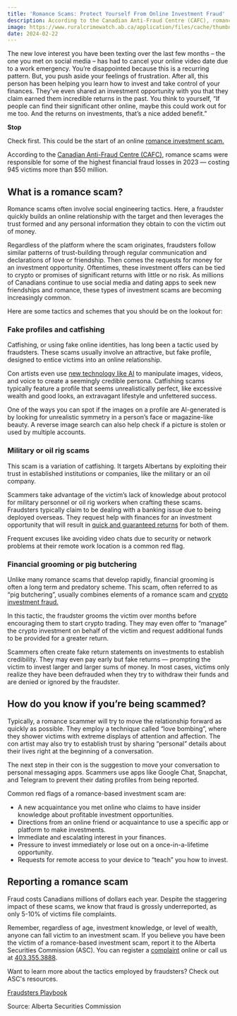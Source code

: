 ```yaml
---
title: 'Romance Scams: Protect Yourself From Online Investment Fraud'
description: According to the Canadian Anti-Fraud Centre (CAFC), romance scams cost 945 victims more than $50 million in 2023.
image: https://www.ruralcrimewatch.ab.ca/application/files/cache/thumbnails/7e40904859c5b289206ab39d8bd5bcf7.jpg
date: 2024-02-22
---
```


The new love interest you have been texting over the last few months – the one you met on social media – has had to cancel your online video date due to a work emergency. You’re disappointed because this is a recurring pattern. But, you push aside your feelings of frustration. After all, this person has been helping you learn how to invest and take control of your finances. They’ve even shared an investment opportunity with you that they claim earned them incredible returns in the past. You think to yourself, “If people can find their significant other online, maybe this could work out for me too. And the returns on investments, that’s a nice added benefit.”

**Stop**

Check first. This could be the start of an online [romance investment scam.](https://checkfirst.ca/2023/02/06/keeping-romance-scams-and-investment-fraud-out-of-your-online-social-and-dating-life/)

According to the [Canadian Anti-Fraud Centre (CAFC)](https://antifraudcentre-centreantifraude.ca/index-eng.htm), romance scams were responsible for some of the highest financial fraud losses in 2023 — costing 945 victims more than $50 million.

## What is a romance scam?

Romance scams often involve social engineering tactics. Here, a fraudster quickly builds an online relationship with the target and then leverages the trust formed and any personal information they obtain to con the victim out of money. 

Regardless of the platform where the scam originates, fraudsters follow similar patterns of trust-building through regular communication and declarations of love or friendship. Then comes the requests for money for an investment opportunity. Oftentimes, these investment offers can be tied to crypto or promises of significant returns with little or no risk. 
As millions of Canadians continue to use social media and dating apps to seek new friendships and romance, these types of investment scams are becoming increasingly common.

Here are some tactics and schemes that you should be on the lookout for:

### Fake profiles and catfishing

Catfishing, or using fake online identities, has long been a tactic used by fraudsters. These scams usually involve an attractive, but fake profile, designed to entice victims into an online relationship. 

Con artists even use [new technology like AI](https://calgary.ctvnews.ca/ask-asc.html) to manipulate images, videos, and voice to create a seemingly credible persona. Catfishing scams typically feature a profile that seems unrealistically perfect, like excessive wealth and good looks, an extravagant lifestyle and unfettered success.  

One of the ways you can spot if the images on a profile are AI-generated is by looking for unrealistic symmetry in a person’s face or magazine-like beauty. A reverse image search can also help check if a picture is stolen or used by multiple accounts.

### Military or oil rig scams

This scam is a variation of catfishing. It targets Albertans by exploiting their trust in established institutions or companies, like the military or an oil company. 

Scammers take advantage of the victim’s lack of knowledge about protocol for military personnel or oil rig workers when crafting these scams. Fraudsters typically claim to be dealing with a banking issue due to being deployed overseas. They request help with finances for an investment opportunity that will result in [quick and guaranteed returns](https://checkfirst.ca/types-of-investment-risk/red-flags/) for both of them. 

Frequent excuses like avoiding video chats due to security or network problems at their remote work location is a common red flag.

### Financial grooming or pig butchering

Unlike many romance scams that develop rapidly, financial grooming is often a long term and predatory scheme. This scam, often referred to as “pig butchering”, usually combines elements of a romance scam and [crypto investment fraud.](https://checkfirst.ca/types-of-investment-risk/types-of-investment-scams/crypto_scams/) 

In this tactic, the fraudster grooms the victim over months before encouraging them to start crypto trading. They may even offer to “manage” the crypto investment on behalf of the victim and request additional funds to be provided for a greater return.

Scammers often create fake return statements on investments to establish credibility. They may even pay early but fake returns —  prompting the victim to invest larger and larger sums of money. In most cases, victims only realize they have been defrauded when they try to withdraw their funds and are denied or ignored by the fraudster.

## How do you know if you’re being scammed?

Typically, a romance scammer will try to move the relationship forward as quickly as possible. They employ a technique called “love bombing”, where they shower victims with extreme displays of attention and affection. The con artist may also try to establish trust by sharing “personal” details about their lives right at the beginning of a conversation.

The next step in their con is the suggestion to move your conversation to personal messaging apps. Scammers use apps like Google Chat, Snapchat, and Telegram to prevent their dating profiles from being reported.

Common red flags of a romance-based investment scam are:

- A new acquaintance you met online who claims to have insider knowledge about profitable investment opportunities.
- Directions from an online friend or acquaintance to use a specific app or platform to make investments.
- Immediate and escalating interest in your finances.
- Pressure to invest immediately or lose out on a once-in-a-lifetime opportunity. 
- Requests for remote access to your device to “teach” you how to invest.

## Reporting a romance scam

Fraud costs Canadians millions of dollars each year. Despite the staggering impact of these scams, we know that fraud is grossly underreported, as only 5-10% of victims file complaints.

Remember, regardless of age, investment knowledge, or level of wealth, anyone can fall victim to an investment scam. If you believe you have been the victim of a romance-based investment scam, report it to the Alberta Securities Commission (ASC). You can register a [complaint](https://www.asc.ca/complain-or-report) online or call us at [403.355.3888](tel:403-355-3888). 

Want to learn more about the tactics employed by fraudsters? Check out ASC's resources.

[Fraudsters Playbook](https://checkfirst.ca/resources/fraudsters-playbook/)

Source: Alberta Securities Commission
